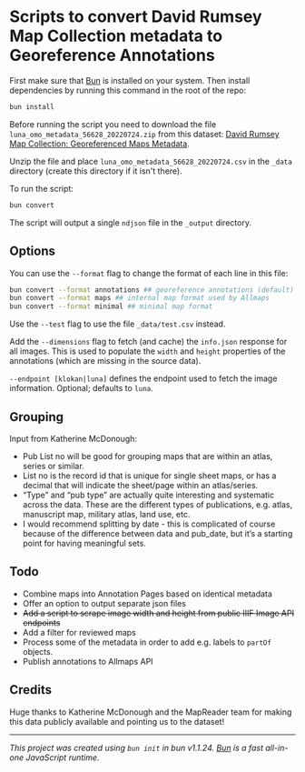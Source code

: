 # Scripts to convert David Rumsey Map Collection metadata to Georeference Annotations

First make sure that [Bun](https://bun.sh/docs/installation) is installed on your system. Then install dependencies by running this command in the root of the repo:

```bash
bun install
```

Before running the script you need to download the file `luna_omo_metadata_56628_20220724.zip` from this dataset: [David Rumsey Map Collection: Georeferenced Maps Metadata](https://doi.org/10.25740/ss311gz1992).

Unzip the file and place `luna_omo_metadata_56628_20220724.csv` in the `_data` directory (create this directory if it isn't there).

To run the script:

```bash
bun convert
```

The script will output a single `ndjson` file in the `_output` directory.

## Options

You can use the `--format` flag to change the format of each line in this file:

```bash
bun convert --format annotations ## georeference annotations (default)
bun convert --format maps ## internal map format used by Allmaps
bun convert --format minimal ## minimal map format
```

Use the `--test` flag to use the file `_data/test.csv` instead.

Add the `--dimensions` flag to fetch (and cache) the `info.json` response for all images. This is used to populate the `width` and `height` properties of the annotations (which are missing in the source data).

`--endpoint [klokan|luna]` defines the endpoint used to fetch the image information. Optional; defaults to `luna`.

## Grouping

Input from Katherine McDonough:

- Pub List no will be good for grouping maps that are within an atlas, series or similar.
- List no is the record id that is unique for single sheet maps, or has a decimal that will indicate the sheet/page within an atlas/series.
- “Type” and “pub type” are actually quite interesting and systematic across the data. These are the different types of publications, e.g. atlas, manuscript map, military atlas, land use, etc.
- I would recommend splitting by date - this is complicated of course because of the difference between data and pub_date, but it’s a starting point for having meaningful sets.

## Todo

- Combine maps into Annotation Pages based on identical metadata
- Offer an option to output separate json files
- ~~Add a script to scrape image width and height from public IIIF Image API endpoints~~
- Add a filter for reviewed maps
- Process some of the metadata in order to add e.g. labels to `partOf` objects.
- Publish annotations to Allmaps API

## Credits

Huge thanks to Katherine McDonough and the MapReader team for making this data publicly available and pointing us to the dataset!

---

_This project was created using `bun init` in bun v1.1.24. [Bun](https://bun.sh) is a fast all-in-one JavaScript runtime._
